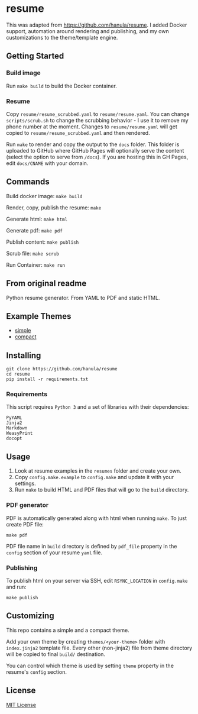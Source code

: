 resume
======

This was adapted from https://github.com/hanula/resume. I added Docker support, automation around rendering and publishing, and my own customizations to the theme/template engine.


## Getting Started

### Build image

Run `make build` to build the Docker container.

### Resume

Copy `resume/resume_scrubbed.yaml` to  `resume/resume.yaml`. You can change `scripts/scrub.sh` to change the scrubbing behavior - I use it to remove my phone number at the moment. Changes to `resume/resume.yaml` will get copied to `resume/resume_scrubbed.yaml` and then rendered.

Run `make` to render and copy the output to the `docs` folder. This folder is uploaded to GitHub where GitHub Pages will optionally serve the content (select the option to serve from `/docs`). If you are hosting this in GH Pages, edit `docs/CNAME` with your domain.

## Commands

Build docker image:
`make build`

Render, copy, publish the resume:
`make`

Generate html:
`make html`

Generate pdf:
`make pdf`

Publish content:
`make publish`

Scrub file:
`make scrub`

Run Container:
`make run`

## From original readme


Python resume generator. From YAML to PDF and static HTML.

Example Themes
--------------
* [simple](http://resume.hanula.com/)
* [compact](http://jmbeach.github.io/resume/)

Installing
----------

    git clone https://github.com/hanula/resume
    cd resume
    pip install -r requirements.txt

### Requirements

This script requires `Python 3` and a set of libraries with their dependencies:

    PyYAML
    Jinja2
    Markdown
    WeasyPrint
    docopt

Usage
-----

1. Look at resume examples in the `resumes` folder and create your own.
2. Copy `config.make.example` to `config.make` and update it with your settings.
3. Run `make` to build HTML and PDF files that will go to the `build` directory.


### PDF generator

PDF is automatically generated along with html when running `make`.
To just create PDF file:

    make pdf

PDF file name in `build` directory is defined by `pdf_file` property in the `config` section of your resume `yaml` file.


### Publishing

To publish html on your server via SSH, edit `RSYNC_LOCATION` in `config.make` and run:

    make publish


Customizing
-----------
This repo contains a simple and a compact theme.

Add your own theme by creating `themes/<your-theme>` folder with `index.jinja2` template file.
Every other (non-jinja2) file from theme directory will be copied to final `build/` destination.

You can control which theme is used by setting `theme` property in the resume's `config` section.


License
-------
[MIT License](https://github.com/hanula/resume/blob/master/LICENSE)
